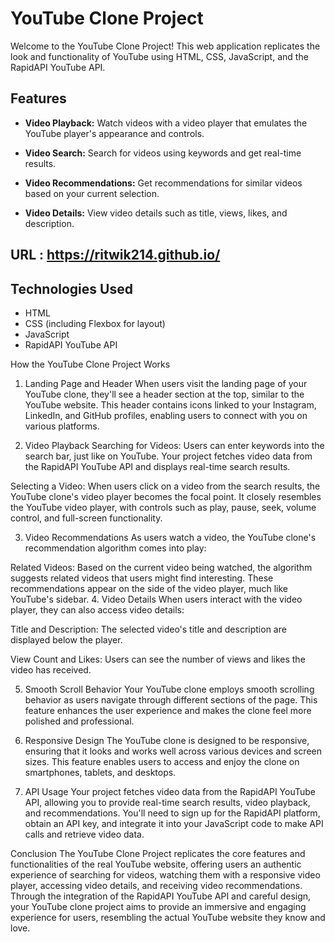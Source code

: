 # YouTube Clone Project

Welcome to the YouTube Clone Project! This web application replicates the look and functionality of YouTube using HTML, CSS, JavaScript, and the RapidAPI YouTube API.

## Features

- **Video Playback:** Watch videos with a video player that emulates the YouTube player's appearance and controls.

- **Video Search:** Search for videos using keywords and get real-time results.

- **Video Recommendations:** Get recommendations for similar videos based on your current selection.

- **Video Details:** View video details such as title, views, likes, and description.

## URL : https://ritwik214.github.io/ 

## Technologies Used

- HTML
- CSS (including Flexbox for layout)
- JavaScript
- RapidAPI YouTube API

How the YouTube Clone Project Works
1. Landing Page and Header
When users visit the landing page of your YouTube clone, they'll see a header section at the top, similar to the YouTube website. This header contains icons linked to your Instagram, LinkedIn, and GitHub profiles, enabling users to connect with you on various platforms.

2. Video Playback
Searching for Videos: Users can enter keywords into the search bar, just like on YouTube. Your project fetches video data from the RapidAPI YouTube API and displays real-time search results.

Selecting a Video: When users click on a video from the search results, the YouTube clone's video player becomes the focal point. It closely resembles the YouTube video player, with controls such as play, pause, seek, volume control, and full-screen functionality.

3. Video Recommendations
As users watch a video, the YouTube clone's recommendation algorithm comes into play:

Related Videos: Based on the current video being watched, the algorithm suggests related videos that users might find interesting. These recommendations appear on the side of the video player, much like YouTube's sidebar.
4. Video Details
When users interact with the video player, they can also access video details:

Title and Description: The selected video's title and description are displayed below the player.

View Count and Likes: Users can see the number of views and likes the video has received.

5. Smooth Scroll Behavior
Your YouTube clone employs smooth scrolling behavior as users navigate through different sections of the page. This feature enhances the user experience and makes the clone feel more polished and professional.

6. Responsive Design
The YouTube clone is designed to be responsive, ensuring that it looks and works well across various devices and screen sizes. This feature enables users to access and enjoy the clone on smartphones, tablets, and desktops.

7. API Usage
Your project fetches video data from the RapidAPI YouTube API, allowing you to provide real-time search results, video playback, and recommendations. You'll need to sign up for the RapidAPI platform, obtain an API key, and integrate it into your JavaScript code to make API calls and retrieve video data.

Conclusion
The YouTube Clone Project replicates the core features and functionalities of the real YouTube website, offering users an authentic experience of searching for videos, watching them with a responsive video player, accessing video details, and receiving video recommendations. Through the integration of the RapidAPI YouTube API and careful design, your YouTube clone project aims to provide an immersive and engaging experience for users, resembling the actual YouTube website they know and love.

